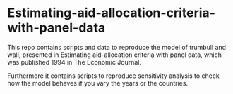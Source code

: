 # Estimating-aid-allocation-criteria-with-panel-data

This repo contains scripts and data to reproduce the model of trumbull and wall, presented in Estimating aid-allocation criteria with panel data, which was published 1994 in The Economic Journal. 

Furthermore it contains scripts to reproduce sensitivity analysis to check how the model behaves if you vary the years or the countries. 

